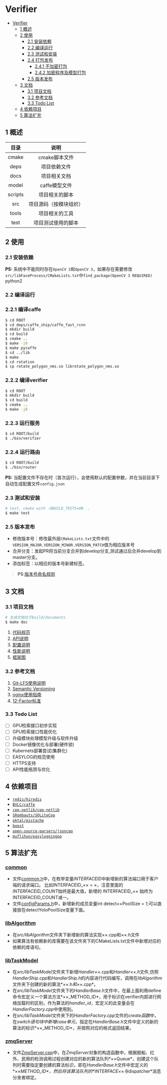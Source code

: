 # Verifier

<!-- TOC -->

- [Verifier](#verifier)
    - [1 概述](#1-概述)
    - [2 使用](#2-使用)
        - [2.1 安装依赖](#21-安装依赖)
        - [2.2 编译运行](#22-编译运行)
        - [2.3 测试和安装](#23-测试和安装)
        - [2.4 打包发布](#24-打包发布)
            - [2.4.1 不加密打包](#241-不加密打包)
            - [2.4.2 加密程序及模型打包](#242-加密程序及模型打包)
        - [2.5 版本发布](#25-版本发布)
    - [3 文档](#3-文档)
        - [3.1 项目文档](#31-项目文档)
        - [3.2 参考文档](#32-参考文档)
        - [3.3 Todo List](#33-todo-list)
    - [4 依赖项目](#4-依赖项目)
    - [5 算法扩充](#5-算法扩充)

<!-- /TOC -->

## 1 概述

|目录|说明|
|:--:|:--:|
|cmake|cmake脚本文件|
|deps|项目依赖文件|
|docs|项目相关文档|
|model|caffe模型文件|
|scripts|项目相关的脚本|
|src|项目源码（按模块组织）|
|tools|项目相关的工具|
|test|项目测试使用的脚本|

## 2 使用

### 2.1 安装依赖

**PS:** 系统中不能同时存在`OpenCV 2`和`OpenCV 3`，如果存在需要修改`src/libFaceProcess/CMakeLists.txt`中`find_package(OpenCV 3 REQUIRED)`
python2

### 2.2 编译运行

### 2.2.1 编译caffe
```bash
$ cd ROOT
$ cd deps/caffe_ship/caffe_fast_rcnn
$ mkdir build
$ cd build
$ cmake ..
$ make -j8
$ make pycaffe
$ cd ../lib
$ make
$ cd rotation
$ cp rotate_polygon_nms.so librotate_polygon_nms.so
```

### 2.2.2 编译verifier
```bash
$ cd ROOT
$ mkdir build
$ cd build
$ cmake ..
$ make -j8
```

### 2.2.3 运行服务
```bash
$ cd ROOT/build
$ ./bin/verifier
```

### 2.2.4 运行路由
```bash
$ cd ROOT/build
$ ./bin/router
```


**PS:** 当配置文件不存在时（首次运行），会使用默认的配置参数，并在当前目录下自动生成配置文件`config.json`

### 2.3 测试和安装

```bash
# test, cmake with -DBUILD_TESTS=ON ..
$ make test
```

### 2.5 版本发布

- 修改版本号：修改最外层`CMakeLists.txt`文件中的`VERSION_MAJOR.VERSION_MINOR.VERSION_PATCH`值为相应版本号
- 合并分支：发起PR将当前分支合并到develop分支,测试通过后合并develop到master分支。
- 添加标签：以相应的版本号新建标签。

>**PS**:[版本号命名规则](https://semver.org/)

## 3 文档

### 3.1 项目文档

```bash
# 生成文档位于build/documents
$ make doc
```

1. [代码规范](docs/Code-Style.md)
1. [API说明](docs/API.md)
1. [配置说明](docs/config.md)
1. [性能说明](docs/Performance.md)
1. [框架图](docs/Framework.vsdx)

### 3.2 参考文档

1. [Git-LFS使用说明](docs/Git-LFS-usage.md) 
1. [Semantic Versioning](https://semver.org/)
1. [nginx使用指南](docs/nginx.md)
1. [12-Factor标准](https://12factor.net/zh_cn/)

### 3.3 Todo List

- [ ] GPU检索接口初步实现
- [ ] GPU检索接口性能优化
- [ ] 升级模块处理模型升级与软件升级
- [ ] Docker镜像优化与部署(硬件锁)
- [ ] Kubernets部署尝试(集群化)
- [ ] EASYLOG的规范使用
- [ ] HTTPS支持
- [ ] API性能瓶颈与优化

## 4 依赖项目

- [`redis/hiredis`](https://github.com/redis/hiredis)
- [`BVLC/caffe`](https://github.com/BVLC/caffe)
- [`cpp-netlib/cpp-netlib`](https://github.com/cpp-netlib/cpp-netlib)
- [`SRombauts/SQLiteCpp`](https://github.com/SRombauts/SQLiteCpp)
- [`oktal/pistache`](https://github.com/oktal/pistache)
- [`boost`](http://www.boost.org/)
- [`open-source-parsers/jsoncpp`](https://github.com/open-source-parsers/jsoncpp)
- [`muflihun/easyloggingpp`](https://github.com/muflihun/easyloggingpp)

## 5 算法扩充

### [common](src/common)

- 文件[common.h](src/common/common.h)中，在枚举变量*INTERFACEID*中新增新的算法端口用于客户端的请求端口。
比如INTERFACEID_×× = ×，注意里面的*INTERFACEID_COUNT*始终是最大值，新增的 INTERFACEID_×× 始终为INTERFACEID_COUNT减一。
- 文件[configParams.h](src/common/ConfigParams.h)中，新增新的成员变量int detect××PoolSize = 1;可以直接放在detectYoloPoolSize变量下面。

### [libAlgorithm](src/libAlgorithm)

- 在*src/libAlgorithm*文件夹下新增新的算法实现××.cpp和××.h文件
- 如果算法有依赖新的库需要在该文件夹下的CMakeLists.txt文件中新增对应的依赖的库语句。

### [libTaskModel](src/libTaskModel)

- 在*src/libTaskModel*文件夹下新增*Handler××.cpp*和*Handler××.h*文件,仿照*HandlerShip.cpp*和*HandlerShip.h*的内容进行代码编写，调用在*libAlgorithm*文件夹下创建的新的算法*××.h*和*××.cpp*。
- 在*src/libTaskModel*文件夹下的*HandlerBase.h*文件中，在最上面利用define命令宏定义一个算法方法*××_METHOD_ID*，用于标识在verifier内部进行网络加载时的区别，作为算法的*handler_id*，宏定义的此变量会在*HandlerFactory.cpp*中使用到。
- 在*src/libTaskModel*文件夹下的*HandlerFactory.cpp*文件的*create函数*中，在*switch语句块中新增case单元*，指定在*HandlerBase.h*文件中定义的新的算法的标识*××_METHOD_ID*，并按照对应的格式返回结果。

### [zmqServer](src/zmqServer)

- 文件[ZmqServer.cpp](src/zmqServer/ZmqServer.cpp)中，在*ZmqServer*对象的构造函数中，根据舰船、红外、民用的检测调用过程创建对应的新的算法队列*××Queue*，创建这个队列时需要指定要创建的算法标识，即在*HandlerBase.h*文件中宏定义的*××_METHOD_ID*，然后将该算法队列的*INTERFACE_××*与*dispatcher*消息分发者绑定。





